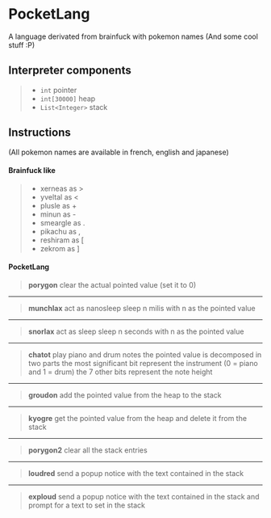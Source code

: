 # PocketLang
A language derivated from brainfuck with pokemon names (And some cool stuff :P)

## Interpreter components
> - `int` pointer
> - `int[30000]` heap
> - `List<Integer>` stack

## Instructions
(All pokemon names are available in french, english and japanese)
#### Brainfuck like
> - xerneas as >
> - yveltal as <
> - plusle as +
> - minun as -
> - smeargle as .
> - pikachu as ,
> - reshiram as [
> - zekrom as ]

#### PocketLang
>**porygon**
>clear the actual pointed value (set it to 0)

----------

>**munchlax**
>act as nanosleep
>sleep n milis with n as the pointed value

----------

>**snorlax**
>act as sleep
>sleep n seconds with n as the pointed value

----------

>**chatot**
>play piano and drum notes
>the pointed value is decomposed in two parts
>the most significant bit represent the instrument (0 = piano and 1 = drum)
>the 7 other bits represent the note height

----------

>**groudon**
>add the pointed value from the heap to the stack

----------

>**kyogre**
>get the pointed value from the heap and delete it from the stack

----------

>**porygon2**
>clear all the stack entries

----------

>**loudred**
>send a popup notice with the text contained in the stack

----------

>**exploud**
>send a popup notice with the text contained in the stack and prompt for a text to set in the stack